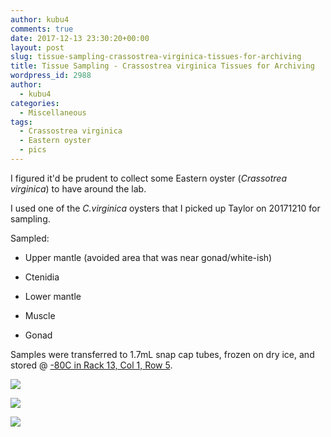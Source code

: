 ```yaml
---
author: kubu4
comments: true
date: 2017-12-13 23:30:20+00:00
layout: post
slug: tissue-sampling-crassostrea-virginica-tissues-for-archiving
title: Tissue Sampling - Crassostrea virginica Tissues for Archiving
wordpress_id: 2988
author:
  - kubu4
categories:
  - Miscellaneous
tags:
  - Crassostrea virginica
  - Eastern oyster
  - pics
---
```


I figured it'd be prudent to collect some Eastern oyster (_Crassotrea virginica_) to have around the lab.

I used one of the _C.virginica_ oysters that I picked up Taylor on 20171210 for sampling.

Sampled:





  * Upper mantle (avoided area that was near gonad/white-ish)


  * Ctenidia


  * Lower mantle


  * Muscle


  * Gonad



Samples were transferred to 1.7mL snap cap tubes, frozen on dry ice, and stored @ [-80C in Rack 13, Col 1, Row 5](https://docs.google.com/spreadsheets/d/1Qsvz3QTURlPF_hX05BQxjom3484WuMfqQ1ILl9LEljU/edit?usp=sharing).

[![](http://owl.fish.washington.edu/Athaliana/20171213_Cvirginica_tissues_01.jpg)](http://owl.fish.washington.edu/Athaliana/20171213_Cvirginica_tissues_01.jpg)

[![](http://owl.fish.washington.edu/Athaliana/20171213_Cvirginica_tissues_02.jpg)](http://owl.fish.washington.edu/Athaliana/20171213_Cvirginica_tissues_02.jpg)

[![](http://owl.fish.washington.edu/Athaliana/20171213_Cvirginica_tissues_box.jpg)](http://owl.fish.washington.edu/Athaliana/20171213_Cvirginica_tissues_box.jpg)
